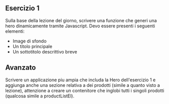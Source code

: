 ## Esercizio 1

Sulla base della lezione del giorno, scrivere una funzione che generi una hero dinamicamente tramite Javascript. Devo essere presenti i seguenti elementi:

- Image di sfondo
- Un titolo principale
- Un sottotitolo descrittivo breve

## Avanzato

Scrivere un applicazione piu ampia che includa la Hero dell'esercizio 1 e aggiunga anche una sezione relativa a dei prodotti (simile a quanto visto a lezione), attenzione a creare un contenitore che inglobi tutti i singoli prodotti (qualcosa simile a productListEl).
